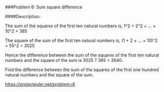 ###Problem 6: Sum square difference

####Description:

The sum of the squares of the first ten natural numbers is,
1^2 + 2^2 + ... + 10^2 = 385

The square of the sum of the first ten natural numbers is,
(1 + 2 + ... + 10)^2 = 55^2 = 3025

Hence the difference between the sum of the squares of the first ten natural numbers and the square of the sum is 3025 ? 385 = 2640.

Find the difference between the sum of the squares of the first one hundred natural numbers and the square of the sum.

https://projecteuler.net/problem=6